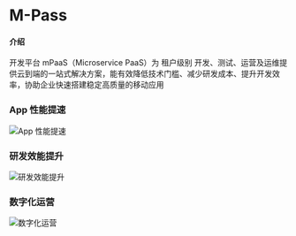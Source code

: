 # M-Pass

#### 介绍
开发平台 mPaaS（Microservice PaaS）为 租户级别 开发、测试、运营及运维提供云到端的一站式解决方案，能有效降低技术门槛、减少研发成本、提升开发效率，协助企业快速搭建稳定高质量的移动应用

### App 性能提速
![App 性能提速](https://images.gitee.com/uploads/images/2019/1008/192247_1c6d70a1_1468963.jpeg "App性能提升.jpg")
### 研发效能提升
![研发效能提升](https://images.gitee.com/uploads/images/2019/1008/192259_f2fefd0d_1468963.jpeg "研发效能提升.jpg")
### 数字化运营
![数字化运营](https://images.gitee.com/uploads/images/2019/1008/192445_511743b1_1468963.jpeg "数字化运营.jpg")
